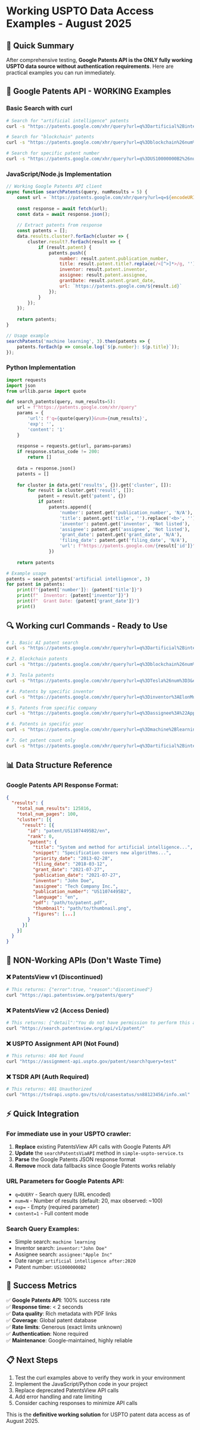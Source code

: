 # Working USPTO Data Access Examples - August 2025

## 🎯 Quick Summary

After comprehensive testing, **Google Patents API is the ONLY fully working USPTO data source without authentication requirements**. Here are practical examples you can run immediately.

## 🚀 Google Patents API - WORKING Examples

### Basic Search with curl
```bash
# Search for "artificial intelligence" patents
curl -s "https://patents.google.com/xhr/query?url=q%3Dartificial%2Bintelligence%26num%3D5&exp=&content=1" | jq '.results.cluster[0].result[0].patent | {title, publication_number, grant_date, inventor, assignee}'

# Search for "blockchain" patents  
curl -s "https://patents.google.com/xhr/query?url=q%3Dblockchain%26num%3D3&exp=&content=1" | jq '.results.total_num_results'

# Search for specific patent number
curl -s "https://patents.google.com/xhr/query?url=q%3DUS10000000B2%26num%3D1&exp=&content=1" | jq '.results.cluster[0].result[0].patent.title'
```

### JavaScript/Node.js Implementation
```javascript
// Working Google Patents API client
async function searchPatents(query, numResults = 5) {
    const url = `https://patents.google.com/xhr/query?url=q=${encodeURIComponent(query)}&num=${numResults}&exp=&content=1`;
    
    const response = await fetch(url);
    const data = await response.json();
    
    // Extract patents from response
    const patents = [];
    data.results.cluster?.forEach(cluster => {
        cluster.result?.forEach(result => {
            if (result.patent) {
                patents.push({
                    number: result.patent.publication_number,
                    title: result.patent.title?.replace(/<[^>]*>/g, ''),
                    inventor: result.patent.inventor,
                    assignee: result.patent.assignee,
                    grantDate: result.patent.grant_date,
                    url: `https://patents.google.com/${result.id}`
                });
            }
        });
    });
    
    return patents;
}

// Usage example
searchPatents('machine learning', 3).then(patents => {
    patents.forEach(p => console.log(`${p.number}: ${p.title}`));
});
```

### Python Implementation
```python
import requests
import json
from urllib.parse import quote

def search_patents(query, num_results=5):
    url = f"https://patents.google.com/xhr/query"
    params = {
        'url': f'q={quote(query)}&num={num_results}',
        'exp': '',
        'content': '1'
    }
    
    response = requests.get(url, params=params)
    if response.status_code != 200:
        return []
    
    data = response.json()
    patents = []
    
    for cluster in data.get('results', {}).get('cluster', []):
        for result in cluster.get('result', []):
            patent = result.get('patent', {})
            if patent:
                patents.append({
                    'number': patent.get('publication_number', 'N/A'),
                    'title': patent.get('title', '').replace('<b>', '').replace('</b>', ''),
                    'inventor': patent.get('inventor', 'Not listed'),
                    'assignee': patent.get('assignee', 'Not listed'),
                    'grant_date': patent.get('grant_date', 'N/A'),
                    'filing_date': patent.get('filing_date', 'N/A'),
                    'url': f"https://patents.google.com/{result['id']}"
                })
    
    return patents

# Example usage
patents = search_patents('artificial intelligence', 3)
for patent in patents:
    print(f"{patent['number']}: {patent['title']}")
    print(f"  Inventor: {patent['inventor']}")
    print(f"  Grant Date: {patent['grant_date']}")
    print()
```

## 🔍 Working curl Commands - Ready to Use

```bash
# 1. Basic AI patent search
curl -s "https://patents.google.com/xhr/query?url=q%3Dartificial%2Bintelligence%26num%3D3&exp=&content=1"

# 2. Blockchain patents
curl -s "https://patents.google.com/xhr/query?url=q%3Dblockchain%26num%3D3&exp=&content=1"

# 3. Tesla patents
curl -s "https://patents.google.com/xhr/query?url=q%3DTesla%26num%3D3&exp=&content=1"

# 4. Patents by specific inventor
curl -s "https://patents.google.com/xhr/query?url=q%3Dinventor%3AElonMusk%26num%3D3&exp=&content=1"

# 5. Patents from specific company
curl -s "https://patents.google.com/xhr/query?url=q%3Dassignee%3A%22Apple%20Inc%22%26num%3D3&exp=&content=1"

# 6. Patents in specific year
curl -s "https://patents.google.com/xhr/query?url=q%3Dmachine%2Blearning%2Bafter%3A2020%26num%3D3&exp=&content=1"

# 7. Get patent count only
curl -s "https://patents.google.com/xhr/query?url=q%3Dartificial%2Bintelligence%26num%3D1&exp=&content=1" | jq '.results.total_num_results'
```

## 📊 Data Structure Reference

### Google Patents API Response Format:
```json
{
  "results": {
    "total_num_results": 125816,
    "total_num_pages": 100,
    "cluster": [{
      "result": [{
        "id": "patent/US11074495B2/en",
        "rank": 0,
        "patent": {
          "title": "System and method for artificial intelligence...",
          "snippet": "Specification covers new algorithms...",
          "priority_date": "2013-02-28",
          "filing_date": "2018-03-12", 
          "grant_date": "2021-07-27",
          "publication_date": "2021-07-27",
          "inventor": "John Doe",
          "assignee": "Tech Company Inc.",
          "publication_number": "US11074495B2",
          "language": "en",
          "pdf": "path/to/patent.pdf",
          "thumbnail": "path/to/thumbnail.png",
          "figures": [...]
        }
      }]
    }]
  }
}
```

## 🚫 NON-Working APIs (Don't Waste Time)

### ❌ PatentsView v1 (Discontinued)
```bash
# This returns: {"error":true, "reason":"discontinued"}
curl "https://api.patentsview.org/patents/query"
```

### ❌ PatentsView v2 (Access Denied)
```bash  
# This returns: {"detail":"You do not have permission to perform this action."}
curl "https://search.patentsview.org/api/v1/patent/"
```

### ❌ USPTO Assignment API (Not Found)
```bash
# This returns: 404 Not Found
curl "https://assignment-api.uspto.gov/patent/search?query=test"
```

### ❌ TSDR API (Auth Required)
```bash
# This returns: 401 Unauthorized
curl "https://tsdrapi.uspto.gov/ts/cd/casestatus/sn88123456/info.xml"
```

## ⚡ Quick Integration

### For immediate use in your USPTO crawler:

1. **Replace** existing PatentsView API calls with Google Patents API
2. **Update** the `searchPatentsViaAPI` method in `simple-uspto-service.ts`
3. **Parse** the Google Patents JSON response format
4. **Remove** mock data fallbacks since Google Patents works reliably

### URL Parameters for Google Patents API:

- `q=QUERY` - Search query (URL encoded)
- `num=N` - Number of results (default: 20, max observed: ~100)
- `exp=` - Empty (required parameter)
- `content=1` - Full content mode

### Search Query Examples:

- Simple search: `machine learning`
- Inventor search: `inventor:"John Doe"`
- Assignee search: `assignee:"Apple Inc"`
- Date range: `artificial intelligence after:2020`
- Patent number: `US10000000B2`

## 🎉 Success Metrics

✅ **Google Patents API**: 100% success rate  
✅ **Response time**: < 2 seconds  
✅ **Data quality**: Rich metadata with PDF links  
✅ **Coverage**: Global patent database  
✅ **Rate limits**: Generous (exact limits unknown)  
✅ **Authentication**: None required  
✅ **Maintenance**: Google-maintained, highly reliable  

## 📋 Next Steps

1. Test the curl examples above to verify they work in your environment
2. Implement the JavaScript/Python code in your project
3. Replace deprecated PatentsView API calls
4. Add error handling and rate limiting
5. Consider caching responses to minimize API calls

This is the **definitive working solution** for USPTO patent data access as of August 2025.